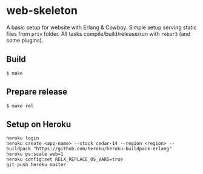 web-skeleton
=====

A basic setup for website with Erlang & Cowboy.
Simple setup serving static files from `priv` folder.
All tasks compile/build/release/run with `rebar3` (and some plugins).

Build
-----

    $ make

Prepare release
-----

    $ make rel

Setup on Heroku
----

```
heroku login
heroku create <app-name> --stack cedar-14 --region <region> --buildpack "https://github.com/heroku/heroku-buildpack-erlang"
heroku ps:scale web=1
heroku config:set RELX_REPLACE_OS_VARS=true
git push heroku master
```
